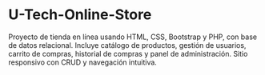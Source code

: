 # U-Tech-Online-Store
Proyecto de tienda en línea usando HTML, CSS, Bootstrap y PHP, con base de datos relacional. Incluye catálogo de productos, gestión de usuarios, carrito de compras, historial de compras y panel de administración. Sitio responsivo con CRUD y navegación intuitiva.
